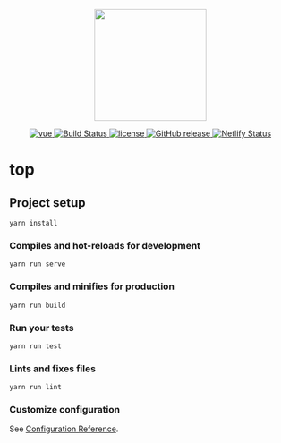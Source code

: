 <p align="center">
  <img width="200" src="https://avatars0.githubusercontent.com/u/4010613?s=400&u=1097adef44cacf8195240754d71a2b56a2061c13&v=4">
</p>

<p align="center">
  <a href="https://github.com/vuejs/vue">
    <img src="https://img.shields.io/badge/vue-2.6.10-brightgreen.svg" alt="vue">
  </a>
  <a href="https://travis-ci.org/kaisawind/top" rel="nofollow">
    <img src="https://travis-ci.org/kaisawind/top.svg?branch=master" alt="Build Status">
  </a>
  <a href="https://github.com/kaisawind/top/blob/master/LICENSE">
    <img src="https://img.shields.io/badge/license-Apache%202-blue.svg" alt="license">
  </a>
  <a href="https://github.com/kaisawind/top/releases">
    <img src="https://img.shields.io/github/release/kaisawind/top.svg" alt="GitHub release">
  </a>
  <a href="https://app.netlify.com/sites/top-kaisawind/deploys">
    <img src="https://api.netlify.com/api/v1/badges/9e71e743-8ac8-485e-8fe2-e1b736ed9d4e/deploy-status" alt="Netlify Status">
  </a>
</p>

# top

## Project setup
```
yarn install
```

### Compiles and hot-reloads for development
```
yarn run serve
```

### Compiles and minifies for production
```
yarn run build
```

### Run your tests
```
yarn run test
```

### Lints and fixes files
```
yarn run lint
```

### Customize configuration
See [Configuration Reference](https://cli.vuejs.org/config/).

